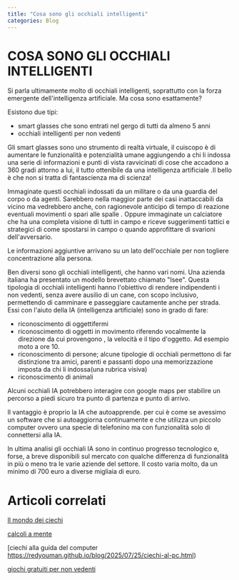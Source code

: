 ```yaml
---
title: "Cosa sono gli occhiali intelligenti"
categories: Blog
---
```


# **COSA SONO GLI OCCHIALI INTELLIGENTI**

Si parla ultimamente molto di occhiali intelligenti, soprattutto con la forza emergente dell'intelligenza artificiale. Ma cosa sono esattamente?

Esistono due tipi:

- smart glasses che sono entrati nel gergo di tutti da almeno 5 anni
- occhiali intelligenti per non vedenti

Gli smart glasses sono uno strumento di realtà virtuale, il cuiscopo è di aumentare le funzionalità e potenzialità umane aggiungendo a chi li indossa una serie di informazioni e punti di vista ravvicinati di cose che accadono a 360 gradi attorno a lui, il tutto ottenibile da una intelligenza artificiale .Il bello è che non si tratta di fantascienza ma di scienza!

Immaginate questi occhiali indossati da un militare o da una guardia del corpo o da agenti. Sarebbero nella maggior parte dei casi inattaccabili da vicino ma vedrebbero anche, con ragionevole anticipo di tempo di reazione eventuali movimenti o spari alle spalle . Oppure immaginate un calciatore che ha una completa visione di tutti in campo e riceve suggerimenti tattici e strategici di come spostarsi in campo o quando approfittare di svarioni dell'avversario.

Le informazioni aggiuntive arrivano su un lato dell'occhiale per non togliere concentrazione alla persona.

Ben diversi sono gli occhiali intelligenti, che hanno vari nomi. Una azienda italiana ha presentato un modello brevettato chiamato "Isee". Questa tipologia di occhiali intelligenti hanno l'obiettivo di rendere indipendenti i non vedenti, senza avere ausilio di un cane, con scopo inclusivo, permettendo di camminare e passeggiare cautamente anche per strada.
Essi con l'aiuto della IA (intelligenza artificiale) sono in grado di fare:

- riconoscimento di oggettifermi
- riconoscimento di oggetti in movimento riferendo vocalmente la direzione da cui provengono , la velocità e il tipo d'oggetto. Ad esempio moto a ore 10.
- riconoscimento di persone; alcune tipologie di occhiali permettono di far distinzione tra amici, parenti e passanti dopo una memorizzazione imposta da chi li indossa(una rubrica visiva)
- riconoscimento di animali

Alcuni occhiali IA potrebbero interagire con google maps per stabilire un percorso a piedi sicuro tra punto di partenza e punto di arrivo.

Il vantaggio è proprio la IA che autoapprende. per cui è come se avessimo un software che si autoaggiorna continuamente e che utilizza un piccolo computer ovvero una specie di telefonino ma con funzionalità solo di connettersi alla IA.

In ultima analisi gli occhiali IA sono in continuo progresso tecnologico e, forse, a breve disponibili sul mercato con qualche differenza di funzionalità in più o meno tra le varie aziende del settore. Il costo varia molto, da un minimo di 700 euro a diverse migliaia di euro.

# Articoli correlati

[Il mondo dei ciechi](https://redyouman.github.io/blog/2025/07/23/mondo.html)

[calcoli a mente](https://redyouman.github.io/blog/2025/07/24/calcoli.html)

[ciechi alla guida del computer https://redyouman.github.io/blog/2025/07/25/ciechi-al-pc.html)

[ giochi gratuiti per non vedenti](https://redyouman.github.io/2025/07/26/giochi-gratuiti.html)
